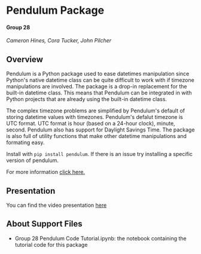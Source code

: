 # Pendulum Package
#### Group 28
*Cameron Hines, Cora Tucker, John Pilcher*


## Overview
Pendulum is a Python package used to ease datetimes manipulation since Python's native datetime class can be quite difficult to work with if timezone manipulations are involved. The package is a drop-in replacement for the built-in datetime class. This means that Pendulum can be integrated in with Python projects that are already using the built-in datetime class.

The complex timezone problems are simplified by Pendulum's default of storing datetime values with timezones. Pendulum's defalut timezone is UTC format. UTC format is hour (based on a 24-hour clock), minute, second. Pendulum also has support for Daylight Savings Time. The package is also full of utility functions that make other datetime manipulations and formating easy. 

Install with `pip install pendulum`. If there is an issue try installing a specific version of pendulum. 

For more information [click here.](https://pendulum.eustace.io/docs/#:~:text=Pendulum%2520is%2520a%2520Python%2520package%2520to%2520ease%2520datetimes,in%2520the%2520timezone%2520of%2520the%2520datetime%2520being%2520used)

## Presentation
You can find the video presentation [here](https://youtu.be/nFDD3_jz2vQ)

## About Support Files
- Group 28 Pendulum Code Tutorial.ipynb: the notebook containing the tutorial code for this package
